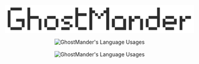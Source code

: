 <p align="center">
  <img align="center" src="https://raw.githubusercontent.com/GhostMander/GhostMander/main/Images/NameGlow1.png" alt="GhostMander">
</p>
<p align="center">
  <img align="center" src="https://github-readme-stats.vercel.app/api?username=GhostMander&show_icons=true&theme=dracula" alt="GhostMander's Language Usages">
</p>
<p align="center">
  <img align="center" src="https://github-readme-stats.vercel.app/api/top-langs/?username=GhostMander&hide=css&theme=dracula" alt="GhostMander's Language Usages">
</p>
